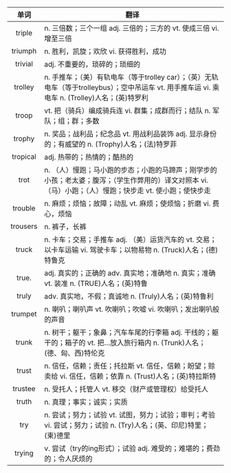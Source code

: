 |单词|翻译  |
|:--:|--| 
|	triple  		|		n. 三倍数；三个一组 adj. 三倍的；三方的 vt. 使成三倍 vi. 增至三倍	|		
|	triumph  		|		n. 胜利，凯旋；欢欣 vi. 获得胜利，成功	|		
|	trivial  		|		adj. 不重要的，琐碎的；琐细的	|		
|	trolley  		|		n. 手推车；（美）有轨电车（等于trolley car）；（英）无轨电车（等于trolleybus）；空中吊运车 vt. 用手推车运 vi. 乘电车  n. (Trolley)人名；(英)特罗利	|		
|	troop  		|		vt. 把（骑兵）编成骑兵连 vi. 群集；成群而行；结队 n. 军队；组；群；多数	|		
|	trophy  		|		n. 奖品；战利品；纪念品 vt. 用战利品装饰 adj. 显示身份的；有威望的 n. (Trophy)人名；(法)特罗菲	|		
|	tropical  		|		adj. 热带的；热情的；酷热的	|		
|	trot  		|		n. （人）慢跑；马小跑的步态；小跑的马蹄声；刚学步的小孩；老太婆；腹泻；（学生作弊用的）译文对照本 vi. （马）小跑；（人）慢跑；快步走 vt. 使小跑；使快步走	|		
|	trouble  		|		n. 麻烦；烦恼；故障；动乱 vt. 麻烦；使烦恼；折磨 vi. 费心，烦恼	|		
|	trousers  		|		n. 裤子，长裤	|		
|	truck  		|		n. 卡车；交易；手推车 adj. （美）运货汽车的 vt. 交易；以卡车运输 vi. 驾驶卡车；以物易物 n. (Truck)人名；(德)特鲁克	|		
|	true.  		|		adj. 真实的；正确的 adv. 真实地；准确地 n. 真实；准确 vt. 装准 n. (TRUE)人名；(英)特鲁	|		
|	truly  		|		adv. 真实地，不假；真诚地 n. (Truly)人名；(英)特鲁利	|		
|	trumpet  		|		n. 喇叭；喇叭声 vt. 吹喇叭；吹嘘 vi. 吹喇叭；发出喇叭般的声音	|		
|	trunk  		|		n. 树干；躯干；象鼻；汽车车尾的行李箱 adj. 干线的；躯干的；箱子的 vt. 把…放入旅行箱内 n. (Trunk)人名；(德、匈、西)特伦克	|		
|	trust  		|		n. 信任，信赖；责任；托拉斯 vt. 信任，信赖；盼望；赊卖给 vi. 信任，信赖；依靠 n. (Trust)人名；(英)特拉斯特	|		
|	trustee  		|		n. 受托人；托管人 vt. 移交（财产或管理权）给受托人	|		
|	truth  		|		n. 真理；事实；诚实；实质	|		
|	try  		|		n. 尝试；努力；试验 vt. 试图，努力；试验；审判；考验 vi. 尝试；努力；试验 n. (Try)人名；(英、印尼)特里；(柬)德里	|		
|	trying  		|		v. 尝试（try的ing形式）；试验 adj. 难受的；难堪的；费劲的；令人厌烦的	|		
